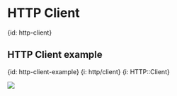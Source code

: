 # HTTP Client
{id: http-client}

## HTTP Client example
{id: http-client-example}
{i: http/client}
{i: HTTP::Client}

![](examples/http_client/http_client.cr)

